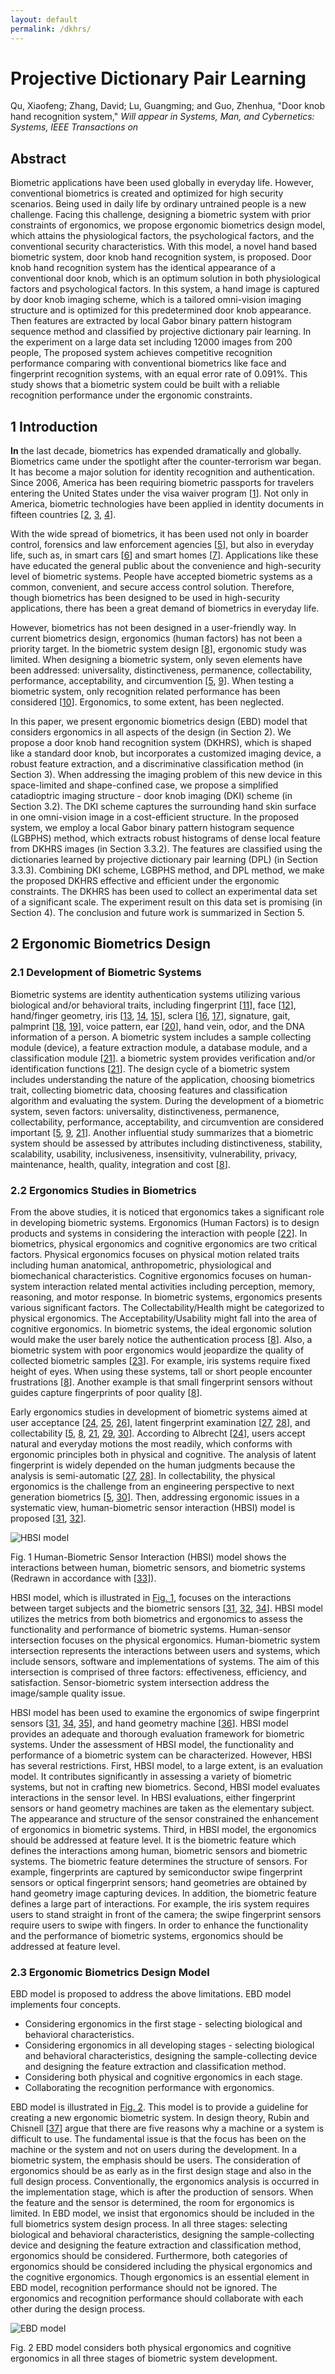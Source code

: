 ```yaml
---
layout: default
permalink: /dkhrs/
---
```


Projective Dictionary Pair Learning
===================================

Qu, Xiaofeng; Zhang, David; Lu, Guangming; and Guo, Zhenhua, "Door knob hand recognition system," *Will appear in Systems, Man, and Cybernetics: Systems, IEEE Transactions on*

Abstract
--------

Biometric applications have been used globally in everyday life. However, conventional biometrics is created and optimized for high security scenarios. Being used in daily life by ordinary untrained people is a new challenge. Facing this challenge, designing a biometric system with prior constraints of ergonomics, we propose ergonomic biometrics design model, which attains the physiological factors, the psychological factors, and the conventional security characteristics. With this model, a novel hand based biometric system, door knob hand recognition system, is proposed. Door knob hand recognition system has the identical appearance of a conventional door knob, which is an optimum solution in both physiological factors and psychological factors. In this system, a hand image is captured by door knob imaging scheme, which is a tailored omni-vision imaging structure and is optimized for this predetermined door knob appearance. Then features are extracted by local Gabor binary pattern histogram sequence method and classified by projective dictionary pair learning. In the experiment on a large data set including 12000 images from 200 people, The proposed system achieves competitive recognition performance comparing with conventional biometrics like face and fingerprint recognition systems, with an equal error rate of 0.091%. This study shows that a biometric system could be built with a reliable recognition performance under the ergonomic constraints.

1 Introduction
---------------

**In** the last decade, biometrics has expended dramatically and globally. Biometrics came under the spotlight after the counter-terrorism war began. It has become a major solution for identity recognition and authentication. Since 2006, America has been requiring biometric passports for travelers entering the United States under the visa waiver program [[1][ref1]]. Not only in America, biometric technologies have been applied in identity documents in fifteen countries [[2][ref2], [3][ref3], [4][ref4]].

With the wide spread of biometrics, it has been used not only in boarder control, forensics and law enforcement agencies [[5][ref5]], but also in everyday life, such as, in smart cars [[6][ref6]] and smart homes [[7][ref7]]. Applications like these have educated the general public about the convenience and high-security level of biometric systems. People have accepted biometric systems as a common, convenient, and secure access control solution. Therefore, though biometrics has been designed to be used in high-security applications, there has been a great demand of biometrics in everyday life.

However, biometrics has not been designed in a user-friendly way. In current biometrics design, ergonomics (human factors) has not been a priority target. In the biometric system design [[8][ref8]], ergonomic study was limited. When designing a biometric system, only seven elements have been addressed: universality, distinctiveness, permanence, collectability, performance, acceptability, and circumvention [[5][ref5], [9][ref9]]. When testing a biometric system, only recognition related performance has been considered [[10][ref10]]. Ergonomics, to some extent, has been neglected.

In this paper, we present ergonomic biometrics design (EBD) model that considers ergonomics in all aspects of the design (in Section 2). We propose a door knob hand recognition system (DKHRS), which is shaped like a standard door knob, but incorporates a customized imaging device, a robust feature extraction, and a discriminative classification method (in Section 3). When addressing the imaging problem of this new device in this space-limited and shape-confined case, we propose a simplified catadioptric imaging structure - door knob imaging (DKI) scheme (in Section 3.2). The DKI scheme captures the surrounding hand skin surface in one omni-vision image in a cost-efficient structure. In the proposed system, we employ a local Gabor binary pattern histogram sequence (LGBPHS) method, which extracts robust histograms of dense local feature from DKHRS images (in Section 3.3.2). The features are classified using the dictionaries learned by projective dictionary pair learning (DPL) (in Section 3.3.3). Combining DKI scheme, LGBPHS method, and DPL method, we make the proposed DKHRS effective and efficient under the ergonomic constraints. The DKHRS has been used to collect an experimental data set of a significant scale. The experiment result on this data set is promising (in Section 4). The conclusion and future work is summarized in Section 5.

2 Ergonomic Biometrics Design
-----------------------------

### 2.1 Development of Biometric Systems ###

Biometric systems are identity authentication systems utilizing various biological and/or behavioral traits, including fingerprint [[11][ref11]], face [[12][ref12]], hand/finger geometry, iris [[13][ref13], [14][ref14], [15][ref15]], sclera [[16][ref16], [17][ref17]], signature, gait, palmprint [[18][ref18], [19][ref19]], voice pattern, ear [[20][ref20]], hand vein, odor, and the DNA information of a person. A biometric system includes a sample collecting module (device), a feature extraction module, a database module, and a classification module [[21][ref21]]. a biometric system provides verification and/or identification functions [[21][ref21]]. The design cycle of a biometric system includes understanding the nature of the application, choosing biometrics trait, collecting biometric data, choosing features and classification algorithm and evaluating the system. During the development of a biometric system, seven factors: universality, distinctiveness, permanence, collectability, performance, acceptability, and circumvention are considered important [[5][ref5], [9][ref9], [21][ref21]]. Another influential study summarizes that a biometric system should be assessed by attributes including distinctiveness, stability, scalability, usability, inclusiveness, insensitivity, vulnerability, privacy, maintenance, health, quality, integration and cost [[8][ref8]].

### 2.2 Ergonomics Studies in Biometrics ###

From the above studies, it is noticed that ergonomics takes a significant role in developing biometric systems. Ergonomics (Human Factors) is to design products and systems in considering the interaction with people [[22][ref22]]. In biometrics, physical ergonomics and cognitive ergonomics are two critical factors. Physical ergonomics focuses on physical motion related traits including human anatomical, anthropometric, physiological and biomechanical characteristics. Cognitive ergonomics focuses on human-system interaction related mental activities including perception, memory, reasoning, and motor response. In biometric systems, ergonomics presents various significant factors. The Collectability/Health might be categorized to physical ergonomics. The Acceptability/Usability might fall into the area of cognitive ergonomics. In biometric systems, the ideal ergonomic solution would make the user barely notice the authentication process [[8][ref8]]. Also, a biometric system with poor ergonomics would jeopardize the quality of collected biometric samples [[23][ref23]]. For example, iris systems require fixed height of eyes. When using these systems, tall or short people encounter frustrations [[8][ref8]]. Another example is that small fingerprint sensors without guides capture fingerprints of poor quality [[8][ref8]].

Early ergonomics studies in development of biometric systems aimed at user acceptance [[24][ref24], [25][ref25], [26][ref26]], latent fingerprint examination [[27][ref27], [28][ref28]], and collectability  [[5][ref5], [8][ref8], [21][ref21], [29][ref29], [30][ref30]]. According to Albrecht [[24][ref24]], users accept natural and everyday motions the most readily, which conforms with ergonomic principles both in physical and cognitive. The analysis of latent fingerprint is widely depended on the human judgments because the analysis is semi-automatic [[27][ref27], [28][ref28]]. In collectability, the physical ergonomics is the challenge from an engineering perspective to next generation biometrics [[5][ref5], [30][ref30]]. Then, addressing ergonomic issues in a systematic view, human-biometric sensor interaction (HBSI) model is proposed [[31][ref31], [32][ref32]].

![HBSI model](/images/fig_hbsi.svg)

<a name="fig_hbsi">Fig. 1</a> Human-Biometric Sensor Interaction (HBSI) model shows the interactions between human, biometric sensors, and biometric systems (Redrawn in accordance with [[33][ref33]]).

HBSI model, which is illustrated in [Fig. 1](#fig_hbsi), focuses on the interactions between target subjects and the biometric sensors [[31][ref31], [32][ref32], [34][ref34]]. HBSI model utilizes the metrics from both biometrics and ergonomics to assess the functionality and performance of biometric systems. Human-sensor intersection focuses on the physical ergonomics. Human-biometric system intersection represents the interactions between users and systems, which include sensors, software and implementations of systems. The aim of this intersection is comprised of three factors: effectiveness, efficiency, and satisfaction. Sensor-biometric system intersection address the image/sample quality issue.

HBSI model has been used to examine the ergonomics of swipe fingerprint sensors [[31][ref31], [34][ref34], [35][ref35]], and hand geometry machine [[36][ref36]]. HBSI model provides an adequate and thorough evaluation framework for biometric systems. Under the assessment of HBSI model, the functionality and performance of a biometric system can be characterized. However, HBSI has several restrictions. First, HBSI model, to a large extent, is an evaluation model. It contributes significantly in assessing a variety of biometric systems, but not in crafting new biometrics. Second, HBSI model evaluates interactions in the sensor level. In HBSI evaluations, either fingerprint sensors or hand geometry machines are taken as the elementary subject. The appearance and structure of the sensor constrained the enhancement of ergonomics in biometric systems. Third, in HBSI model, the ergonomics should be addressed at feature level. It is the biometric feature which defines the interactions among human, biometric sensors and biometric systems. The biometric feature determines the structure of sensors. For example, fingerprints are captured by semiconductor swipe fingerprint sensors or optical fingerprint sensors; hand geometries are obtained by hand geometry image capturing devices. In addition, the biometric feature defines a large part of interactions. For example, the iris system requires users to stand straight in front of the camera; the swipe fingerprint sensors require users to swipe with fingers. In order to enhance the functionality and the performance of biometric systems, ergonomics should be addressed at feature level.

### 2.3 Ergonomic Biometrics Design Model ###

EBD model is proposed to address the above limitations. EBD model implements four concepts. 

+ Considering ergonomics in the first stage - selecting biological and behavioral characteristics.
+ Considering ergonomics in all developing stages - selecting biological and behavioral characteristics, designing the sample-collecting device and designing the feature extraction and classification method.
+ Considering both physical and cognitive ergonomics in each stage.
+ Collaborating the recognition performance with ergonomics.

EBD model is illustrated in [Fig. 2](#fig_newmodel). This model is to provide a guideline for creating a new ergonomic biometric system. In design theory, Rubin and Chisnell [[37][ref37]] argue that there are five reasons why a machine or a system is difficult to use. The fundamental issue is that the focus has been on the machine or the system and not on users during the development. In a biometric system, the emphasis should be users. The consideration of ergonomics should be as early as in the first design stage and also in the full design process. Conventionally, the ergonomics analysis is occurred in the implementation stage, which is after the production of sensors. When the feature and the sensor is determined, the room for ergonomics is limited. In EBD model, we insist that ergonomics should be included in the full biometrics system design process. In all three stages: selecting biological and behavioral characteristics, designing the sample-collecting device and designing the feature extraction and classification method, ergonomics should be considered. Furthermore, both categories of ergonomics should be considered including the physical ergonomics and the cognitive ergonomics. Though ergonomics is an essential element in EBD model, recognition performance should not be ignored. The ergonomics and recognition performance should collaborate with each other during the design process.

![EBD model](/images/fig_newmodel.svg)

<a name="fig_newmodel">Fig. 2</a> EBD model considers both physical ergonomics and cognitive ergonomics in all three stages of biometric system development.













[ref1]: http://www.usembassy.org.uk/visaservices/?p=420
[ref2]: http://ieeexplore.ieee.org/xpls/abs_all.jsp?arnumber=6650265
[ref3]: http://ieeexplore.ieee.org/xpls/abs_all.jsp?arnumber=5212583
[ref4]: https://www.loc.gov/law/help/biometric-data-retention/biometric-passport-data-retention.pdf
[ref5]: http://link.springer.com/chapter/10.1007%2F978-94-007-3892-8_3
[ref6]: http://ieeexplore.ieee.org/xpls/abs_all.jsp?arnumber=6158802
[ref7]: http://ieeexplore.ieee.org/xpls/abs_all.jsp?arnumber=5637551
[ref8]: http://www.springer.com/br/book/9780387776255
[ref9]: http://ieeexplore.ieee.org/xpls/abs_all.jsp?arnumber=1262027
[ref10]: http://www.idsysgroup.com/ftp/BestPractice.pdf
[ref11]: http://ieeexplore.ieee.org/xpls/abs_all.jsp?arnumber=4717822
[ref12]: http://ieeexplore.ieee.org/xpls/abs_all.jsp?arnumber=4717827
[ref13]: http://ieeexplore.ieee.org/xpls/abs_all.jsp?arnumber=5438771
[ref14]: http://www.springer.com/gp/book/9781447144014
[ref15]: http://ieeexplore.ieee.org/xpls/abs_all.jsp?arnumber=6473911
[ref16]: http://ieeexplore.ieee.org/xpls/abs_all.jsp?arnumber=6065764
[ref17]: http://ieeexplore.ieee.org/xpls/abs_all.jsp?arnumber=7365460
[ref18]: http://ieeexplore.ieee.org/xpls/abs_all.jsp?arnumber=1227981
[ref19]: http://ieeexplore.ieee.org/xpls/abs_all.jsp?arnumber=1678026
[ref20]: http://ieeexplore.ieee.org/xpls/abs_all.jsp?arnumber=5438734
[ref21]: http://www.springer.com/gp/book/9780387773254
[ref22]: http://www.springer.com/gp/book/9783642012921
[ref23]: http://ieeexplore.ieee.org/xpls/abs_all.jsp?arnumber=6095497
[ref24]: http://www.sciencedirect.com/science/article/pii/S0969476501001242
[ref25]: http://www.sciencedirect.com/science/article/pii/S0969476505703696
[ref26]: http://ieeexplore.ieee.org/xpls/abs_all.jsp?arnumber=4263251
[ref27]: http://ieeexplore.ieee.org/xpls/abs_all.jsp?arnumber=5467207
[ref28]: http://www.nist.gov/manuscript-publication-search.cfm?pub_id=910745
[ref29]: http://ieeexplore.ieee.org/xpls/abs_all.jsp?arnumber=6041850
[ref30]: http://www.springer.com/gp/book/9789400738911
[ref31]: http://ieeexplore.ieee.org/xpls/abs_all.jsp?arnumber=4105321
[ref32]: http://link.springer.com/chapter/10.1007%2F978-3-540-73321-8_102
[ref33]: http://link.springer.com/chapter/10.1007%2F978-3-642-02559-4_19
[ref34]: http://docs.lib.purdue.edu/dissertations/AAI3337302/
[ref35]: http://ieeexplore.ieee.org/xpls/abs_all.jsp?arnumber=5422748
[ref36]: http://ieeexplore.ieee.org/xpls/abs_all.jsp?arnumber=5678710
[ref37]: http://as.wiley.com/WileyCDA/WileyTitle/productCd-0470185481.html